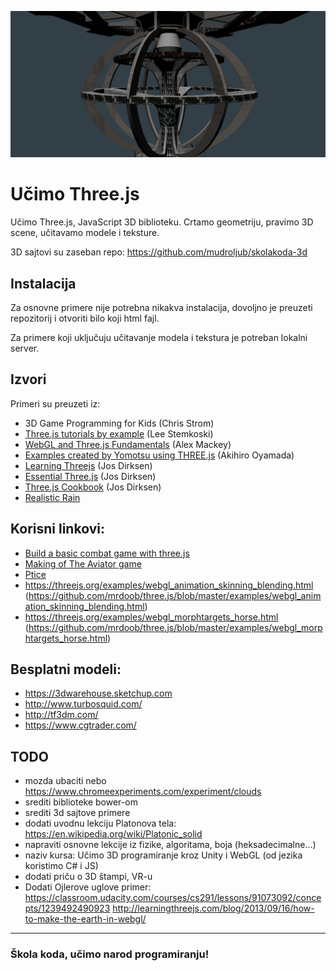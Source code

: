 ![threejs](ucimo-threejs.png)

# Učimo Three.js

Učimo Three.js, JavaScript 3D biblioteku. Crtamo geometriju, pravimo 3D scene, učitavamo modele i teksture.

3D sajtovi su zaseban repo: https://github.com/mudroljub/skolakoda-3d

## Instalacija

Za osnovne primere nije potrebna nikakva instalacija, dovoljno je preuzeti repozitorij i otvoriti bilo koji html fajl.

Za primere koji uključuju učitavanje modela i tekstura je potreban lokalni server.

## Izvori
Primeri su preuzeti iz:
* 3D Game Programming for Kids (Chris Strom)
* [Three.js tutorials by example](http://stemkoski.github.io/Three.js/) (Lee Stemkoski)
* [WebGL and Three.js Fundamentals](https://github.com/alexmackey/threeJsBasicExamples) (Alex Mackey)
* [Examples created by Yomotsu using THREE.js](http://yomotsu.github.io/threejs-examples/) (Akihiro Oyamada)
* [Learning Threejs](https://github.com/josdirksen/learning-threejs) (Jos Dirksen)
* [Essential Three.js](https://github.com/josdirksen/essential-threejs) (Jos Dirksen)
* [Three.js Cookbook](https://github.com/josdirksen/threejs-cookbook) (Jos Dirksen)
* [Realistic Rain](https://github.com/solusipse/threejs-examples)

## Korisni linkovi:
* [Build a basic combat game with three.js](http://www.creativebloq.com/web-design/build-basic-combat-game-threejs-101517540)
* [Making of The Aviator game](https://tympanus.net/codrops/2016/04/26/the-aviator-animating-basic-3d-scene-threejs/)
* [Ptice](https://threejs.org/examples/canvas_geometry_birds.html)
* https://threejs.org/examples/webgl_animation_skinning_blending.html (https://github.com/mrdoob/three.js/blob/master/examples/webgl_animation_skinning_blending.html)
* https://threejs.org/examples/webgl_morphtargets_horse.html (https://github.com/mrdoob/three.js/blob/master/examples/webgl_morphtargets_horse.html)

## Besplatni modeli:
* https://3dwarehouse.sketchup.com
* http://www.turbosquid.com/
* http://tf3dm.com/
* https://www.cgtrader.com/

## TODO
* mozda ubaciti nebo https://www.chromeexperiments.com/experiment/clouds
* srediti biblioteke bower-om
* srediti 3d sajtove primere
* dodati uvodnu lekciju Platonova tela: https://en.wikipedia.org/wiki/Platonic_solid
* napraviti osnovne lekcije iz fizike, algoritama, boja (heksadecimalne...)
* naziv kursa: Učimo 3D programiranje kroz Unity i WebGL (od jezika koristimo C# i JS)
* dodati priču o 3D štampi, VR-u
* Dodati Ojlerove uglove primer:
https://classroom.udacity.com/courses/cs291/lessons/91073092/concepts/1239492490923
http://learningthreejs.com/blog/2013/09/16/how-to-make-the-earth-in-webgl/

---
### Škola koda, učimo narod programiranju!
